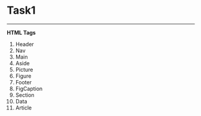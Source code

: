 # Task1

---

**HTML Tags**

1. Header 
2. Nav 
3. Main 
4.  Aside 
5. Picture 
6. Figure 
7. Footer 
8. FigCaption 
9. Section 
10. Data  
11. Article